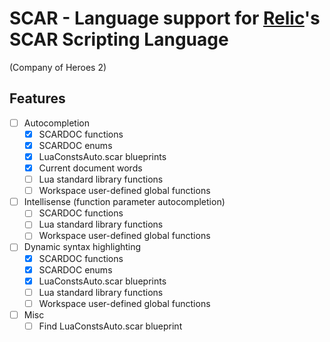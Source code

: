 # SCAR - Language support for [Relic](http://www.relic.com/)'s SCAR Scripting Language
(Company of Heroes 2)

## Features
 - [ ] Autocompletion
    - [x] SCARDOC functions
    - [x] SCARDOC enums
    - [x] LuaConstsAuto.scar blueprints
    - [x] Current document words
    - [ ] Lua standard library functions
    - [ ] Workspace user-defined global functions
 - [ ] Intellisense (function parameter autocompletion)
    - [ ] SCARDOC functions
    - [ ] Lua standard library functions
    - [ ] Workspace user-defined global functions
 - [ ] Dynamic syntax highlighting
    - [x] SCARDOC functions
    - [x] SCARDOC enums
    - [x] LuaConstsAuto.scar blueprints
    - [ ] Lua standard library functions
    - [ ] Workspace user-defined global functions 
 - [ ] Misc 
    - [ ] Find LuaConstsAuto.scar blueprint 